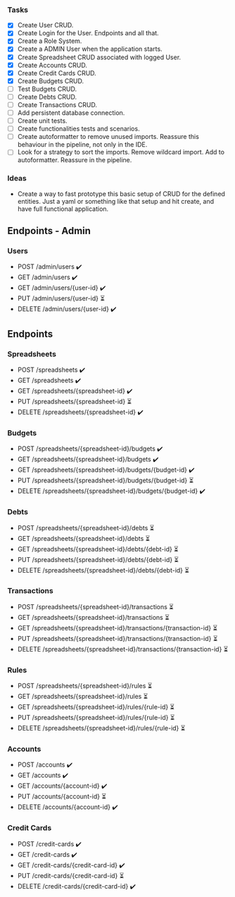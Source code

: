 ### Tasks

- [x] Create User CRUD.
- [x] Create Login for the User. Endpoints and all that.
- [x] Create a Role System.
- [x] Create a ADMIN User when the application starts.
- [x] Create Spreadsheet CRUD associated with logged User.
- [x] Create Accounts CRUD.
- [x] Create Credit Cards CRUD.
- [x] Create Budgets CRUD.
- [ ] Test Budgets CRUD.
- [ ] Create Debts CRUD.
- [ ] Create Transactions CRUD.
- [ ] Add persistent database connection.
- [ ] Create unit tests.
- [ ] Create functionalities tests and scenarios.
- [ ] Create autoformatter to remove unused imports. Reassure this behaviour in the pipeline, not only in the IDE.
- [ ] Look for a strategy to sort the imports. Remove wildcard import. Add to autoformatter. Reassure in the pipeline.

### Ideas

- Create a way to fast prototype this basic setup of CRUD for the defined entities. Just a yaml or something like that setup and hit create, and have full functional application.

## Endpoints - Admin

### Users

- POST /admin/users ✔️
- GET  /admin/users ✔️
- GET  /admin/users/{user-id} ✔️
- PUT  /admin/users/{user-id} ⏳
- DELETE /admin/users/{user-id} ✔️

## Endpoints

### Spreadsheets

- POST  /spreadsheets ✔️
- GET  /spreadsheets ✔️
- GET  /spreadsheets/{spreadsheet-id} ✔️
- PUT  /spreadsheets/{spreadsheet-id} ⏳
- DELETE /spreadsheets/{spreadsheet-id} ✔️

### Budgets

- POST  /spreadsheets/{spreadsheet-id}/budgets  ✔️
- GET  /spreadsheets/{spreadsheet-id}/budgets  ✔️
- GET  /spreadsheets/{spreadsheet-id}/budgets/{budget-id}  ✔️
- PUT  /spreadsheets/{spreadsheet-id}/budgets/{budget-id} ⏳
- DELETE /spreadsheets/{spreadsheet-id}/budgets/{budget-id}  ✔️

### Debts

- POST  /spreadsheets/{spreadsheet-id}/debts ⏳
- GET  /spreadsheets/{spreadsheet-id}/debts ⏳
- GET  /spreadsheets/{spreadsheet-id}/debts/{debt-id} ⏳
- PUT  /spreadsheets/{spreadsheet-id}/debts/{debt-id} ⏳
- DELETE /spreadsheets/{spreadsheet-id}/debts/{debt-id} ⏳

### Transactions

- POST  /spreadsheets/{spreadsheet-id}/transactions ⏳
- GET  /spreadsheets/{spreadsheet-id}/transactions ⏳
- GET  /spreadsheets/{spreadsheet-id}/transactions/{transaction-id} ⏳
- PUT  /spreadsheets/{spreadsheet-id}/transactions/{transaction-id} ⏳
- DELETE /spreadsheets/{spreadsheet-id}/transactions/{transaction-id} ⏳

### Rules

- POST  /spreadsheets/{spreadsheet-id}/rules ⏳
- GET  /spreadsheets/{spreadsheet-id}/rules ⏳
- GET  /spreadsheets/{spreadsheet-id}/rules/{rule-id} ⏳
- PUT  /spreadsheets/{spreadsheet-id}/rules/{rule-id} ⏳
- DELETE /spreadsheets/{spreadsheet-id}/rules/{rule-id} ⏳

### Accounts

- POST  /accounts ✔️
- GET  /accounts ✔️
- GET  /accounts/{account-id} ✔️
- PUT  /accounts/{account-id} ⏳
- DELETE /accounts/{account-id} ✔️

### Credit Cards

- POST  /credit-cards ✔️
- GET  /credit-cards ✔️
- GET  /credit-cards/{credit-card-id} ✔️
- PUT  /credit-cards/{credit-card-id} ⏳
- DELETE /credit-cards/{credit-card-id} ✔️
